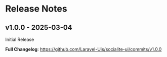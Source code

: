# Release Notes

## v1.0.0 - 2025-03-04

Initial Release

**Full Changelog**: https://github.com/Laravel-Uis/socialite-ui/commits/v1.0.0
